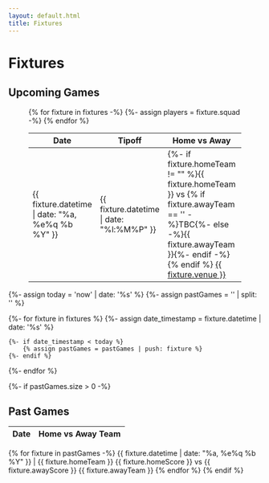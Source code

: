 ```yaml
---
layout: default.html
title: Fixtures
---
```


# Fixtures

## Upcoming Games






<figure>
	<table>
		<thead>
			<tr>
				<th>Date</th>
				<th>Tipoff</th>
				<th>Home vs Away</th>
				<th>Squad</th>
			</tr>
		</thead>
		<tbody>
			{% for fixture in fixtures -%}
				{%- assign players = fixture.squad -%}
				<tr>
					<td>{{ fixture.datetime | date: "%a, %e%q %b %Y" }}</td>
					<td>{{ fixture.datetime | date: "%l:%M%P" }}</td>
					<td>{%- if fixture.homeTeam != "" %}{{ fixture.homeTeam }} vs {% if fixture.awayTeam == '' -%}TBC{%- else -%}{{ fixture.awayTeam }}{%- endif -%}<br>{% endif %}
					<a href="{{ fixture.mapLink }}" target="_blank">{{ fixture.venue }}</a></td>
					<td>
						{%- if players %}
							<details>
								<summary>Players ({{ players | size }})</summary>
								<ul>
									{%- for player in players -%}
										<li>{{ player.kit }} - {{ player.givenName }}, {{ player.familyName | first }} ({{ player.licence }})</li>
									{% endfor %}
								</ul>
							</details>
						{% endif %}
					</td>
				</tr>
			{% endfor %}
		</tbody>
	</table>
</figure>


{%- assign today = 'now' | date: '%s' %}
{%- assign pastGames = '' | split: '' %}

{%- for fixture in fixtures %}
	{%- assign date_timestamp = fixture.datetime | date: '%s' %}

	{%- if date_timestamp < today %}
		{% assign pastGames = pastGames | push: fixture %}
	{%- endif %}
{%- endfor %}

{%- if pastGames.size > 0 -%}
## Past Games
Date | Home vs Away Team
-- | --
{% for fixture in pastGames -%}
{{ fixture.datetime | date: "%a, %e%q %b %Y" }} | {{ fixture.homeTeam }} {{ fixture.homeScore }} vs {{ fixture.awayScore }} {{ fixture.awayTeam }}
{% endfor %}
{% endif %}
